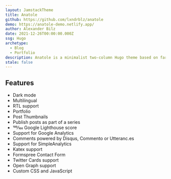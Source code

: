 ```yaml
---
layout: JamstackTheme
title: Anatole
github: https://github.com/lxndrblz/anatole
demo: https://anatole-demo.netlify.app/
author: Alexander Bilz
date: 2021-12-26T00:00:00.000Z
ssg: Hugo
archetype:
  - Blog
  - Portfolio
description: Anatole is a minimalist two-column Hugo theme based on farbox-theme-Anatole.
stale: false
---
```


## Features

- Dark mode
- Multilingual
- RTL support
- Portfolio
- Post Thumbnails
- Publish posts as part of a series
- 100⁄100 Google Lighthouse score
- Support for Google Analytics
- Comments powered by Disqus, Commento or Utteranc.es
- Support for SimpleAnalytics
- Katex support
- Formspree Contact Form
- Twitter Cards support
- Open Graph support
- Custom CSS and JavaScript

